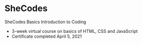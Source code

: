 # SheCodes
SheCodes Basics Introduction to Coding
- 3-week virtual course on basics of HTML, CSS and JavaScript
- Certificate completed April 5, 2021
